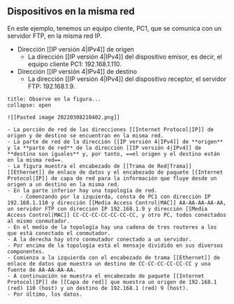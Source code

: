 ## Dispositivos en la misma red
En este ejemplo, tenemos un equipo cliente, PC1, que se comunica con un servidor FTP, en la misma red IP.

-   Dirección [[IP versión 4|IPv4]] de origen
	- La dirección [[IP versión 4|IPv4]] del dispositivo emisor, es decir, el equipo cliente PC1: 192.168.1.110.
-   Dirección [[IP versión 4|IPv4]] de destino
	- La dirección [[IP versión 4|IPv4]] del dispositivo receptor, el servidor FTP: 192.168.1.9.

```ad-seealso
title: Observe en la figura...
collapse: open

![[Pasted image 20220308210402.png]]

- La porción de red de las direcciones [[Internet Protocol|IP]] de origen y de destino se encuentran en la misma red.
- La parte de red de la dirección [[IP versión 4|IPv4]] de **origen** y la **parte de red** de la dirección [[IP versión 4|IPv4]] de **destino son iguales** y, por tanto, ==el origen y el destino están en la misma red==.
- La figura muestra el encabezado de [[Trama de Red|Trama]] [[Ethernet]] de enlace de datos y el encabezado de paquete [[Internet Protocol|IP]] de capa de red para la información que fluye desde un origen a un destino en la misma red.
- En la parte inferior hay una topología de red.
	- Comenzando por la izquierda, consta de PC1 con dirección IP 192.168.1.110 y dirección [[Media Access Control|MAC]] AA-AA-AA-AA-AA, un servidor FTP con dirección IP 192.168.1.9 y dirección [[Media Access Control|MAC]] CC-CC-CC-CC-CC-CC-CC, y otro PC, todos conectados al mismo conmutador.
- En el medio de la topología hay una cadena de tres routeres a los que está conectado el conmutador.
- A la derecha hay otro conmutador conectado a un servidor.
- Por encima de la topología está el mensaje dividido en sus diversos componentes.
- Comienza a la izquierda con el encabezado de trama [[Ethernet]] de enlace de datos que muestra un destino de CC-CC-CC-CC-CC-CC y una fuente de AA-AA-AA-AA.
- A continuación se muestra el encabezado de paquete [[Internet Protocol|IP]] de [[Capa de red]] que muestra un origen de 192.168.1 (red) 110 (host) y un destino de 192.168.1 (red) 9 (host).
- Por último, los datos.

```